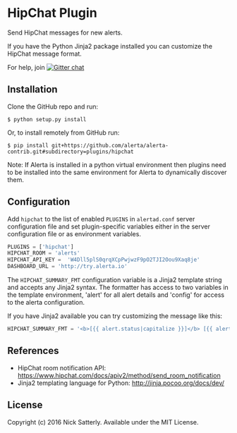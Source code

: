 HipChat Plugin
==============

Send HipChat messages for new alerts.

If you have the Python Jinja2 package installed you can customize the
HipChat message format.

For help, join [![Gitter chat](https://badges.gitter.im/alerta/chat.png)](https://gitter.im/alerta/chat)

Installation
------------

Clone the GitHub repo and run:

    $ python setup.py install

Or, to install remotely from GitHub run:

    $ pip install git+https://github.com/alerta/alerta-contrib.git#subdirectory=plugins/hipchat

Note: If Alerta is installed in a python virtual environment then plugins
need to be installed into the same environment for Alerta to dynamically
discover them.

Configuration
-------------

Add `hipchat` to the list of enabled `PLUGINS` in `alertad.conf` server
configuration file and set plugin-specific variables either in the
server configuration file or as environment variables.

```python
PLUGINS = ['hipchat']
HIPCHAT_ROOM = 'alerts'
HIPCHAT_API_KEY =  'W4Dll5plS0qrqXCpPwjwzF9pO2TJI2Oou9Xaq8je'
DASHBOARD_URL = 'http://try.alerta.io'
```

The `HIPCHAT_SUMMARY_FMT` configuration variable is a Jinja2 template
string and accepts any Jinja2 syntax. The formatter has access to two
variables in the template environment, 'alert' for all alert details
and 'config' for access to the alerta configuration.

If you have Jinja2 available you can try customizing the message like
this:

```python
HIPCHAT_SUMMARY_FMT = '<b>[{{ alert.status|capitalize }}]</b> [{{ alert.severity|upper }}] Event {{ alert.event }} on <b>{{ alert.resource }}</b> <a href="{{ config.DASHBOARD_URL }}/#/alert/{{ alert.id }}">{{ alert.id[:8] }}</a>'
```

References
----------

  * HipChat room notification API: https://www.hipchat.com/docs/apiv2/method/send_room_notification
  * Jinja2 templating language for Python: http://jinja.pocoo.org/docs/dev/

License
-------

Copyright (c) 2016 Nick Satterly. Available under the MIT License.
